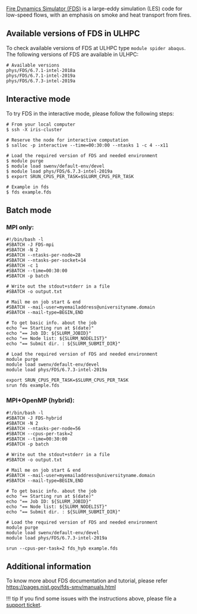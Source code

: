 [Fire Dynamics Simulator (FDS)](https://pages.nist.gov/fds-smv/) is a large-eddy simulation (LES)
code for low-speed flows, with an emphasis on smoke and heat transport from fires.

## Available versions of FDS in ULHPC
To check available versions of FDS at ULHPC type `module spider abaqus`.
The following versions of FDS are available in ULHPC: 
```shell
# Available versions
phys/FDS/6.7.1-intel-2018a
phys/FDS/6.7.1-intel-2019a
phys/FDS/6.7.3-intel-2019a
```

## Interactive mode
To try FDS in the interactive mode, please follow the following steps:
```shell
# From your local computer
$ ssh -X iris-cluster

# Reserve the node for interactive computation
$ salloc -p interactive --time=00:30:00 --ntasks 1 -c 4 --x11

# Load the required version of FDS and needed environment
$ module purge
$ module load swenv/default-env/devel
$ module load phys/FDS/6.7.3-intel-2019a
$ export SRUN_CPUS_PER_TASK=$SLURM_CPUS_PER_TASK

# Example in fds 
$ fds example.fds
```

## Batch mode

### MPI only:
```shell
#!/bin/bash -l
#SBATCH -J FDS-mpi
#SBATCH -N 2
#SBATCH --ntasks-per-node=28
#SBATCH --ntasks-per-socket=14
#SBATCH -c 1
#SBATCH --time=00:30:00
#SBATCH -p batch

# Write out the stdout+stderr in a file
#SBATCH -o output.txt

# Mail me on job start & end
#SBATCH --mail-user=myemailaddress@universityname.domain
#SBATCH --mail-type=BEGIN,END

# To get basic info. about the job
echo "== Starting run at $(date)"
echo "== Job ID: ${SLURM_JOBID}"
echo "== Node list: ${SLURM_NODELIST}"
echo "== Submit dir. : ${SLURM_SUBMIT_DIR}"

# Load the required version of FDS and needed environment
module purge
module load swenv/default-env/devel
module load phys/FDS/6.7.3-intel-2019a

export SRUN_CPUS_PER_TASK=$SLURM_CPUS_PER_TASK
srun fds example.fds
```

### MPI+OpenMP (hybrid):
```shell
#!/bin/bash -l
#SBATCH -J FDS-hybrid
#SBATCH -N 2
#SBATCH --ntasks-per-node=56
#SBATCH --cpus-per-task=2
#SBATCH --time=00:30:00
#SBATCH -p batch

# Write out the stdout+stderr in a file
#SBATCH -o output.txt

# Mail me on job start & end
#SBATCH --mail-user=myemailaddress@universityname.domain
#SBATCH --mail-type=BEGIN,END

# To get basic info. about the job
echo "== Starting run at $(date)"
echo "== Job ID: ${SLURM_JOBID}"
echo "== Node list: ${SLURM_NODELIST}"
echo "== Submit dir. : ${SLURM_SUBMIT_DIR}"

# Load the required version of FDS and needed environment
module purge
module load swenv/default-env/devel
module load phys/FDS/6.7.3-intel-2019a

srun --cpus-per-task=2 fds_hyb example.fds
```

## Additional information
To know more about FDS documentation and tutorial,
please refer https://pages.nist.gov/fds-smv/manuals.html

!!! tip
    If you find some issues with the instructions above,
    please file a [support ticket](https://hpc.uni.lu/support).
